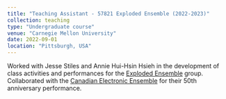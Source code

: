 ```yaml
---
title: "Teaching Assistant - 57821 Exploded Ensemble (2022-2023)"
collection: teaching
type: "Undergraduate course"
venue: "Carnegie Mellon University"
date: 2022-09-01
location: "Pittsburgh, USA"
---
```

<!--/permalink: teaching/2022-fall-teaching-->
Worked with Jesse Stiles and Annie Hui-Hsin Hsieh in the development of class activities and performances for the [Exploded Ensemble](http://www.explodedensemble.org/) group.
Collaborated  with the [Canadian Electronic Ensemble](https://www.canadianelectronicensemble.com/) for their 50th anniversary performance.
